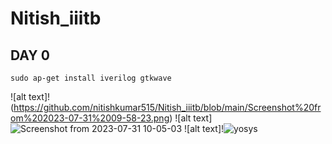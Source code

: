# Nitish_iiitb
## DAY 0
```
sudo ap-get install iverilog gtkwave
```
![alt text]!(https://github.com/nitishkumar515/Nitish_iiitb/blob/main/Screenshot%20from%202023-07-31%2009-58-23.png)
![alt text]![Screenshot from 2023-07-31 10-05-03](https://github.com/nitishkumar515/Nitish_iiitb/assets/140998638/ae65c95d-dc74-45ab-99b7-28c9cfce6c75)
![alt text]!![yosys](https://github.com/nitishkumar515/Nitish_iiitb/assets/140998638/ca24ef0f-a2e0-4320-a24a-3137c8ac2d4b)

